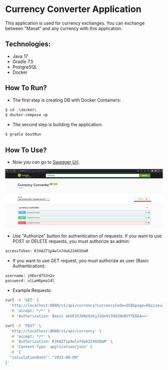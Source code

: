# Currency Converter Application

This application is used for currency exchanges. 
You can exchange between "Manat" and any currency with this application.

## Technologies:
* Java 17
* Gradle 7.5
* PostgreSQL
* Docker

## How To Run?

* The first step is creating DB with Docker Containers:
```sh
$ cd .\docker\
$ docker-compose up
```

* The second step is building the application:
```sh
$ gradle bootRun
```

## How To Use?
* Now you can go to [Swagger Url](http://localhost:8080/swagger-ui/index.html#/).

![Product Name Screen Shot](./src/main/resources/images/swagger-screen.png)

* Use "Authorize" button for authentication of requests. If you want to use POST or DELETE requests, you must authorize as admin:
```sh
accessToken: K3XAZ71p4wln7dak224G5OaM
```

* If you want to use GET request, you must authorize as user (Basic Authentication):
```sh
username: jHEerd753n2v
password: ulLwH6pma14l
```

* Example Requests:
```sh
curl -X 'GET' \
  'http://localhost:8080/v1/api/currency?currencyCode=USD&page=0&size=20' \
  -H 'accept: */*' \
  -H 'Authorization: Basic akhFZXJkNzUzbjJ2OnVsTHdINnBtYTE0bA=='
```
```sh
curl -X 'POST' \
  'http://localhost:8080/v1/api/currency' \
  -H 'accept: */*' \
  -H 'Authorization: K3XAZ71p4wln7dak224G5OaM' \
  -H 'Content-Type: application/json' \
  -d '{
  "calculationDate": "2022-08-09"
}'
```
